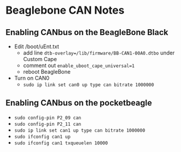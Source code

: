 # Beaglebone CAN Notes

## Enabling CANbus on the BeagleBone Black
- Edit /boot/uEnt.txt
    - add line `dtb-overlay=/lib/firmware/BB-CAN1-00A0.dtbo` under Custom Cape
    - comment out `enable_uboot_cape_universal=1`
    - reboot BeagleBone
- Turn on CAN0
    - `sudo ip link set can0 up type can bitrate 1000000`

## Enabling CANbus on the pocketbeagle
- `sudo config-pin P2_09 can`
- `sudo config-pin P2_11 can`
- `sudo ip link set can1 up type can bitrate 1000000`
- `sudo ifconfig can1 up`
- `sudo ifconfig can1 txqueuelen 10000`
